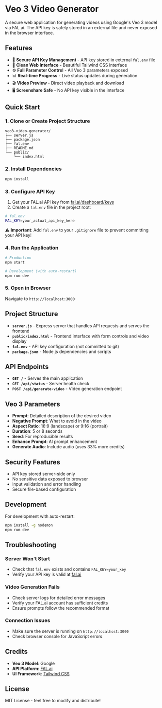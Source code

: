 # Veo 3 Video Generator

A secure web application for generating videos using Google's Veo 3 model via FAL.ai. The API key is safely stored in an external file and never exposed in the browser interface.

## Features

- 🔐 **Secure API Key Management** - API key stored in external `fal.env` file
- 🎨 **Clean Web Interface** - Beautiful Tailwind CSS interface
- ⚙️ **Full Parameter Control** - All Veo 3 parameters exposed
- 📊 **Real-time Progress** - Live status updates during generation
- 🎬 **Video Preview** - Direct video playback and download
- 🖥️ **Screenshare Safe** - No API key visible in the interface

## Quick Start

### 1. Clone or Create Project Structure

```
veo3-video-generator/
├── server.js
├── package.json
├── fal.env
├── README.md
└── public/
    └── index.html
```

### 2. Install Dependencies

```bash
npm install
```

### 3. Configure API Key

1. Get your FAL.ai API key from [fal.ai/dashboard/keys](https://fal.ai/dashboard/keys)
2. Create a `fal.env` file in the project root:

```bash
# fal.env
FAL_KEY=your_actual_api_key_here
```

⚠️ **Important**: Add `fal.env` to your `.gitignore` file to prevent committing your API key!

### 4. Run the Application

```bash
# Production
npm start

# Development (with auto-restart)
npm run dev
```

### 5. Open in Browser

Navigate to `http://localhost:3000`

## Project Structure

- **`server.js`** - Express server that handles API requests and serves the frontend
- **`public/index.html`** - Frontend interface with form controls and video display
- **`fal.env`** - API key configuration (not committed to git)
- **`package.json`** - Node.js dependencies and scripts

## API Endpoints

- **`GET /`** - Serves the main application
- **`GET /api/status`** - Server health check
- **`POST /api/generate-video`** - Video generation endpoint

## Veo 3 Parameters

- **Prompt**: Detailed description of the desired video
- **Negative Prompt**: What to avoid in the video
- **Aspect Ratio**: 16:9 (landscape) or 9:16 (portrait)
- **Duration**: 5 or 8 seconds
- **Seed**: For reproducible results
- **Enhance Prompt**: AI prompt enhancement
- **Generate Audio**: Include audio (uses 33% more credits)

## Security Features

- API key stored server-side only
- No sensitive data exposed to browser
- Input validation and error handling
- Secure file-based configuration

## Development

For development with auto-restart:

```bash
npm install -g nodemon
npm run dev
```

## Troubleshooting

### Server Won't Start
- Check that `fal.env` exists and contains `FAL_KEY=your_key`
- Verify your API key is valid at [fal.ai](https://fal.ai)

### Video Generation Fails
- Check server logs for detailed error messages
- Verify your FAL.ai account has sufficient credits
- Ensure prompts follow the recommended format

### Connection Issues
- Make sure the server is running on `http://localhost:3000`
- Check browser console for JavaScript errors

## Credits

- **Veo 3 Model**: Google
- **API Platform**: [FAL.ai](https://fal.ai)
- **UI Framework**: [Tailwind CSS](https://tailwindcss.com)

## License

MIT License - feel free to modify and distribute!